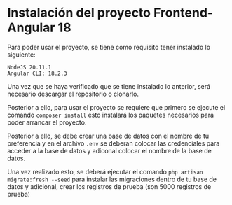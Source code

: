 # Instalación del proyecto Frontend-Angular 18
Para poder usar el proyecto, se tiene como requisito tener instalado lo siguiente:

    NodeJS 20.11.1
    Angular CLI: 18.2.3

Una vez que se haya verificado que se tiene instalado lo anterior, será necesario descargar el repositorio o clonarlo.

Posterior a ello, para usar el proyecto se requiere que primero se ejecute el comando `composer install` esto instalará los paquetes necesarios para poder arrancar el proyecto.

Posterior a ello, se debe crear una base de datos con el nombre de tu preferencia y en el archivo `.env` se deberan colocar las credenciales para acceder a la base de datos y adiconal colocar el nombre de la base de datos.

Una vez realizado esto, se deberá ejecutar el comando `php artisan migrate:fresh --seed` para instalar las migraciones dentro de tu base de datos y adicional, crear los registros de prueba (son 5000 registros de prueba)
